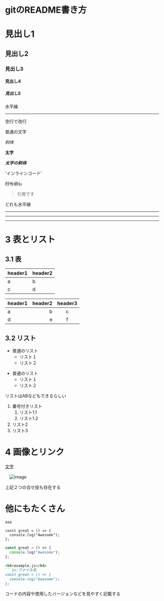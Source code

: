 
# gitのREADME書き方

# 見出し1
## 見出し2
### 見出し3
#### 見出し4
##### 見出し5

水平線
***

空行で改行

普通の文字

*斜体*

**太字**

***太字の斜体***

'インラインコード'

~~打ち消し~~

> 引用です

どれも水平線

---
***
___

# 3 表とリスト

## 3.1 表

|header1|header2|
|-|-|
|a|b|
|c|d|

|header1|header2|header3|
|:-|-:|:-:|
|a|b|c|
|d|e|f|

## 3.2 リスト

* 普通のリスト
  * リスト１
  * リスト２

- 普通のリスト
  - リスト１
  - リスト２

リストはABなどもできるらしい
1. 番号付きリスト
   1. リスト1.1
   1. リスト1.2
1. リスト2
1. リスト3

# 4 画像とリンク
[文字](ここにurlや画像を入れる)

　![image](ここに画像を入れる)

上記２つの合せ技も存在する

# 他にもたくさん

```
aaa
```





```
const great = () => {
  console.log("Awesome");
};
```



```js
const great = () => {
  console.log("Awesome");
};
```

```markdown
<h4>example.js</h4>
```js:ファイル名
const great = () => {
  console.log("Awesome");
};
```



コードの内容や使用したバージョンなどを見やすく記載する















